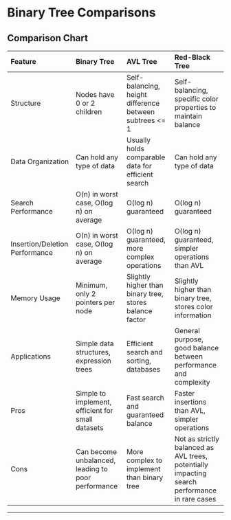 

# Binary Tree Comparisons



##  Comparison Chart

| Feature                        | Binary Tree                                        | AVL Tree                                                | Red-Black Tree                                               |
| :----------------------------- | :------------------------------------------------- | :------------------------------------------------------ | :----------------------------------------------------------- |
| Structure                      | Nodes have 0 or 2 children                         | Self-balancing, height difference between subtrees <= 1 | Self-balancing, specific color properties to maintain balance |
| Data Organization              | Can hold any type of data                          | Usually holds comparable data for efficient search      | Can hold any type of data                                    |
| Search Performance             | O(n) in worst case, O(log n) on average            | O(log n) guaranteed                                     | O(log n) guaranteed                                          |
| Insertion/Deletion Performance | O(n) in worst case, O(log n) on average            | O(log n) guaranteed, more complex operations            | O(log n) guaranteed, simpler operations than AVL             |
| Memory Usage                   | Minimum, only 2 pointers per node                  | Slightly higher than binary tree, stores balance factor | Slightly higher than binary tree, stores color information   |
| Applications                   | Simple data structures, expression trees           | Efficient search and sorting, databases                 | General purpose, good balance between performance and complexity |
| Pros                           | Simple to implement, efficient for small datasets  | Fast search and guaranteed balance                      | Faster insertions than AVL, simpler operations               |
| Cons                           | Can become unbalanced, leading to poor performance | More complex to implement than binary tree              | Not as strictly balanced as AVL trees, potentially impacting search performance in rare cases |



---

